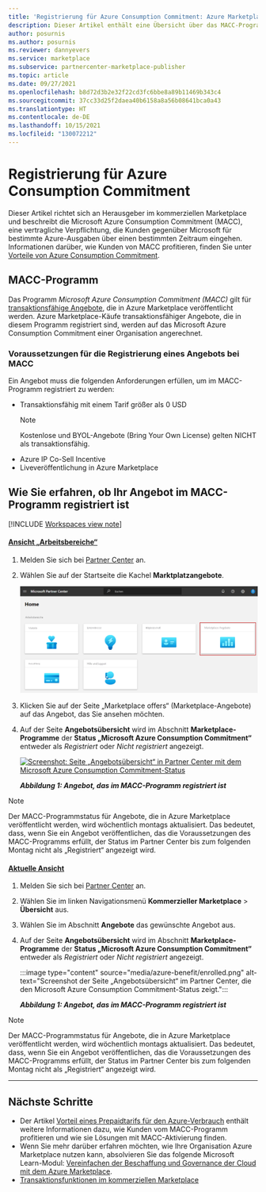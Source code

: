 ```yaml
---
title: 'Registrierung für Azure Consumption Commitment: Azure Marketplace'
description: Dieser Artikel enthält eine Übersicht über das MACC-Programm (Microsoft Azure Consumption Commitment), wie Sie feststellen können, ob Ihr Angebot für das MACC-Programm registriert ist, und die Anforderungen für MACC.
author: posurnis
ms.author: posurnis
ms.reviewer: dannyevers
ms.service: marketplace
ms.subservice: partnercenter-marketplace-publisher
ms.topic: article
ms.date: 09/27/2021
ms.openlocfilehash: b8d72d3b2e32f22cd3fc6bbe8a89b11469b343c4
ms.sourcegitcommit: 37cc33d25f2daea40b6158a8a56b08641bca0a43
ms.translationtype: HT
ms.contentlocale: de-DE
ms.lasthandoff: 10/15/2021
ms.locfileid: "130072212"
---
```

# <a name="azure-consumption-commitment-enrollment"></a>Registrierung für Azure Consumption Commitment

Dieser Artikel richtet sich an Herausgeber im kommerziellen Marketplace und beschreibt die Microsoft Azure Consumption Commitment (MACC), eine vertragliche Verpflichtung, die Kunden gegenüber Microsoft für bestimmte Azure-Ausgaben über einen bestimmten Zeitraum eingehen. Informationen darüber, wie Kunden von MACC profitieren, finden Sie unter [Vorteile von Azure Consumption Commitment](/marketplace/azure-consumption-commitment-benefit).

## <a name="macc-program"></a>MACC-Programm

Das Programm _Microsoft Azure Consumption Commitment (MACC)_ gilt für [transaktionsfähige Angebote](marketplace-commercial-transaction-capabilities-and-considerations.md#transact-overview), die in Azure Marketplace veröffentlicht werden. Azure Marketplace-Käufe transaktionsfähiger Angebote, die in diesem Programm registriert sind, werden auf das Microsoft Azure Consumption Commitment einer Organisation angerechnet.

### <a name="requirements-for-an-offer-to-be-enrolled-in-macc"></a>Voraussetzungen für die Registrierung eines Angebots bei MACC

Ein Angebot muss die folgenden Anforderungen erfüllen, um im MACC-Programm registriert zu werden:

- Transaktionsfähig mit einem Tarif größer als 0 USD  
    > [!NOTE]
    > Kostenlose und BYOL-Angebote (Bring Your Own License) gelten NICHT als transaktionsfähig.
- Azure IP Co-Sell Incentive
- Liveveröffentlichung in Azure Marketplace

## <a name="how-to-see-if-your-offer-is-enrolled-in-the-macc-program"></a>Wie Sie erfahren, ob Ihr Angebot im MACC-Programm registriert ist

[!INCLUDE [Workspaces view note](./includes/preview-interface.md)]

#### <a name="workspaces-view"></a>[Ansicht „Arbeitsbereiche“](#tab/workspaces-view)

1. Melden Sie sich bei [Partner Center](https://partner.microsoft.com/dashboard/home) an.
1. Wählen Sie auf der Startseite die Kachel **Marktplatzangebote**.

    [ ![Veranschaulichung der Kachel „Marketplace offers“ (Marketplace-Angebote) auf der Startseite in Partner Center](./media/workspaces/partner-center-home.png) ](./media/workspaces/partner-center-home.png#lightbox)

1. Klicken Sie auf der Seite „Marketplace offers“ (Marketplace-Angebote) auf das Angebot, das Sie ansehen möchten.
1. Auf der Seite **Angebotsübersicht** wird im Abschnitt **Marketplace-Programme** der **Status „Microsoft Azure Consumption Commitment“** entweder als _Registriert_ oder _Nicht registriert_ angezeigt.

    [ ![Screenshot: Seite „Angebotsübersicht“ in Partner Center mit dem Microsoft Azure Consumption Commitment-Status](media/azure-benefit/enrolled-workspaces.png) ](media/azure-benefit/enrolled-workspaces.png#lightbox)

    ***Abbildung 1: Angebot, das im MACC-Programm registriert ist***

> [!NOTE]
> Der MACC-Programmstatus für Angebote, die in Azure Marketplace veröffentlicht werden, wird wöchentlich montags aktualisiert. Das bedeutet, dass, wenn Sie ein Angebot veröffentlichen, das die Voraussetzungen des MACC-Programms erfüllt, der Status im Partner Center bis zum folgenden Montag nicht als „Registriert“ angezeigt wird.

#### <a name="current-view"></a>[Aktuelle Ansicht](#tab/current-view)

1. Melden Sie sich bei [Partner Center](https://partner.microsoft.com/dashboard/home) an.
1. Wählen Sie im linken Navigationsmenü **Kommerzieller Marketplace** > **Übersicht** aus.
1. Wählen Sie im Abschnitt **Angebote** das gewünschte Angebot aus.
1. Auf der Seite **Angebotsübersicht** wird im Abschnitt **Marketplace-Programme** der **Status „Microsoft Azure Consumption Commitment“** entweder als _Registriert_ oder _Nicht registriert_ angezeigt.

    :::image type="content" source="media/azure-benefit/enrolled.png" alt-text="Screenshot der Seite „Angebotsübersicht“ im Partner Center, die den Microsoft Azure Consumption Commitment-Status zeigt.":::

    ***Abbildung 1: Angebot, das im MACC-Programm registriert ist***

> [!NOTE]
> Der MACC-Programmstatus für Angebote, die in Azure Marketplace veröffentlicht werden, wird wöchentlich montags aktualisiert. Das bedeutet, dass, wenn Sie ein Angebot veröffentlichen, das die Voraussetzungen des MACC-Programms erfüllt, der Status im Partner Center bis zum folgenden Montag nicht als „Registriert“ angezeigt wird.

---

## <a name="next-steps"></a>Nächste Schritte

- Der Artikel [Vorteil eines Prepaidtarifs für den Azure-Verbrauch](/marketplace/azure-consumption-commitment-benefit) enthält weitere Informationen dazu, wie Kunden vom MACC-Programm profitieren und wie sie Lösungen mit MACC-Aktivierung finden.
- Wenn Sie mehr darüber erfahren möchten, wie Ihre Organisation Azure Marketplace nutzen kann, absolvieren Sie das folgende Microsoft Learn-Modul: [Vereinfachen der Beschaffung und Governance der Cloud mit dem Azure Marketplace](/learn/modules/simplify-cloud-procurement-governance-azure-marketplace/).
- [Transaktionsfunktionen im kommerziellen Marketplace](marketplace-commercial-transaction-capabilities-and-considerations.md#transact-publishing-option)
